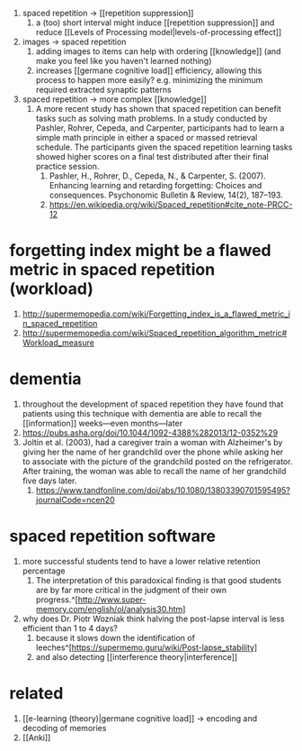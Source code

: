 1. spaced repetition → [[repetition suppression]]
	1. a (too) short interval might induce [[repetition suppression]] and reduce [[Levels of Processing model|levels-of-processing effect]]
2. images → spaced repetition
	1. adding images to items can help with ordering [[knowledge]] (and make you feel like you haven't learned nothing)
	2. increases [[germane cognitive load]] efficiency, allowing this process to happen more easily? e.g. minimizing the minimum required extracted synaptic patterns
3. spaced repetition → more complex [[knowledge]]
	1. A more recent study has shown that spaced repetition can benefit tasks such as solving math problems. In a study conducted by Pashler, Rohrer, Cepeda, and Carpenter, participants had to learn a simple math principle in either a spaced or massed retrieval schedule. The participants given the spaced repetition learning tasks showed higher scores on a final test distributed after their final practice session.
		1.  Pashler, H., Rohrer, D., Cepeda, N., & Carpenter, S. (2007). Enhancing learning and retarding forgetting: Choices and consequences. Psychonomic Bulletin & Review, 14(2), 187–193.
		2.  https://en.wikipedia.org/wiki/Spaced_repetition#cite_note-PRCC-12

# forgetting index might be a flawed metric in spaced repetition (workload)
1. http://supermemopedia.com/wiki/Forgetting_index_is_a_flawed_metric_in_spaced_repetition
2. http://supermemopedia.com/wiki/Spaced_repetition_algorithm_metric#Workload_measure

# dementia
1. throughout the development of spaced repetition they have found that patients using this technique with dementia are able to recall the [[information]] weeks—even months—later
2. https://pubs.asha.org/doi/10.1044/1092-4388%282013/12-0352%29
3. Joltin et al. (2003), had a caregiver train a woman with Alzheimer's by giving her the name of her grandchild over the phone while asking her to associate with the picture of the grandchild posted on the refrigerator. After training, the woman was able to recall the name of her grandchild five days later.
	1. https://www.tandfonline.com/doi/abs/10.1080/13803390701595495?journalCode=ncen20

# spaced repetition software
1. more successful students tend to have a lower relative retention percentage
	1. The interpretation of this paradoxical finding is that good students are by far more critical in the judgment of their own progress.^[http://www.super-memory.com/english/ol/analysis30.htm]
2. why does Dr. Piotr Wozniak think halving the post-lapse interval is less efficient than 1 to 4 days?
	1. because it slows down the identification of leeches^[https://supermemo.guru/wiki/Post-lapse_stability]
	3. and also detecting [[interference theory|interference]]

# related
1. [[e-learning (theory)|germane cognitive load]] → encoding and decoding of memories
2. [[Anki]]